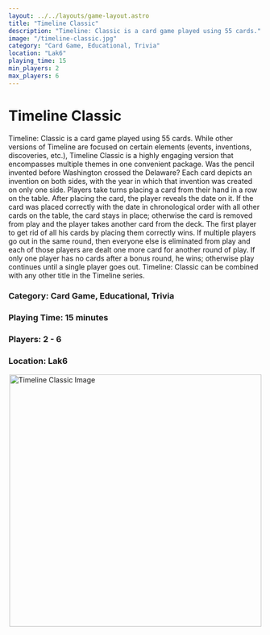 ```yaml
---
layout: ../../layouts/game-layout.astro
title: "Timeline Classic"
description: "Timeline: Classic is a card game played using 55 cards."
image: "/timeline-classic.jpg"
category: "Card Game, Educational, Trivia"
location: "Lak6"
playing_time: 15
min_players: 2
max_players: 6
---
```

# Timeline Classic

Timeline: Classic is a card game played using 55 cards. While other versions of Timeline are focused on certain elements (events, inventions, discoveries, etc.), Timeline Classic is a highly engaging version that encompasses multiple themes in one convenient package. Was the pencil invented before Washington crossed the Delaware? Each card depicts an invention on both sides, with the year in which that invention was created on only one side. Players take turns placing a card from their hand in a row on the table. After placing the card, the player reveals the date on it. If the card was placed correctly with the date in chronological order with all other cards on the table, the card stays in place; otherwise the card is removed from play and the player takes another card from the deck.  The first player to get rid of all his cards by placing them correctly wins. If multiple players go out in the same round, then everyone else is eliminated from play and each of those players are dealt one more card for another round of play. If only one player has no cards after a bonus round, he wins; otherwise play continues until a single player goes out.  Timeline: Classic can be combined with any other title in the Timeline series.  

### Category: Card Game, Educational, Trivia

### Playing Time: 15 minutes

### Players: 2 - 6

### Location: Lak6

<img src="/timeline-classic.jpg" alt="Timeline Classic Image" width="500" style="display: block; margin: 0 auto">

    